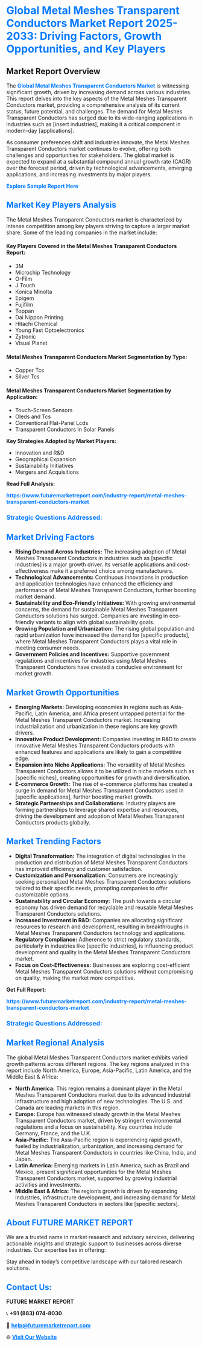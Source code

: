 <h1 style="color: #007BFF;">Global Metal Meshes Transparent Conductors Market Report 2025-2033: Driving Factors, Growth Opportunities, and Key Players</h1>

<section id="overview">
<h2>Market Report Overview</h2>
<p>The <a href="https://www.futuremarketreport.com/industry-report/metal-meshes-transparent-conductors-market" style="color: #007BFF; text-decoration: none;"><strong>Global Metal Meshes Transparent Conductors Market</strong></a> is witnessing significant growth, driven by increasing demand across various industries. This report delves into the key aspects of the Metal Meshes Transparent Conductors market, providing a comprehensive analysis of its current status, future potential, and challenges. The demand for Metal Meshes Transparent Conductors has surged due to its wide-ranging applications in industries such as [insert industries], making it a critical component in modern-day [applications].</p>
<p>As consumer preferences shift and industries innovate, the Metal Meshes Transparent Conductors market continues to evolve, offering both challenges and opportunities for stakeholders. The global market is expected to expand at a substantial compound annual growth rate (CAGR) over the forecast period, driven by technological advancements, emerging applications, and increasing investments by major players.</p>
</section>

<section id="overview">
<p><a href="https://www.futuremarketreport.com/request-sample/reportId=31413" style="color: #007BFF; text-decoration: none;"><strong>Explore Sample Report Here</strong></a></p>
</section>

<section id="key-players">
<h2 style="color: #007BFF;">Market Key Players Analysis</h2>
<p>The Metal Meshes Transparent Conductors market is characterized by intense competition among key players striving to capture a larger market share. Some of the leading companies in the market include:</p>
<h4>Key Players Covered in the Metal Meshes Transparent Conductors Report:</h4>
<ul><li>3M</li><li>Microchip Technology</li><li>O-Film</li><li>J Touch</li><li>Konica Minolta</li><li>Epigem</li><li>Fujifilm</li><li>Toppan</li><li>Dai Nippon Printing</li><li>Hitachi Chemical</li><li>Young Fast Optoelectronics</li><li>Zytronic</li><li>Visual Planet</li></ul>
<h4>Metal Meshes Transparent Conductors Market Segmentation by Type:</h4>
<ul><li>Copper Tcs</li><li>Silver Tcs</li></ul>

<h4>Metal Meshes Transparent Conductors Market Segmentation by Application:</h4>
<ul><li>Touch-Screen Sensors</li><li>Oleds and Tcs</li><li>Conventional Flat-Panel Lcds</li><li>Transparent Conductors In Solar Panels</li></ul>
<p><strong>Key Strategies Adopted by Market Players:</strong></p>
<ul>
<li>Innovation and R&D</li>
<li>Geographical Expansion</li>
<li>Sustainability Initiatives</li>
<li>Mergers and Acquisitions</li>
</ul>
</section>

<section>
<p><strong>Read Full Analysis: </strong></p><a href="https://www.futuremarketreport.com/industry-report/metal-meshes-transparent-conductors-market" style="color: #007BFF; text-decoration: none;"><strong>https://www.futuremarketreport.com/industry-report/metal-meshes-transparent-conductors-market</strong></a>
<h3 style="color: #007BFF;">Strategic Questions Addressed:</h3>
</section>

<section id="driving-factors">
<h2 style="color: #007BFF;">Market Driving Factors</h2>
<ul>
<li><strong>Rising Demand Across Industries:</strong> The increasing adoption of Metal Meshes Transparent Conductors in industries such as [specific industries] is a major growth driver. Its versatile applications and cost-effectiveness make it a preferred choice among manufacturers.</li>
<li><strong>Technological Advancements:</strong> Continuous innovations in production and application technologies have enhanced the efficiency and performance of Metal Meshes Transparent Conductors, further boosting market demand.</li>
<li><strong>Sustainability and Eco-Friendly Initiatives:</strong> With growing environmental concerns, the demand for sustainable Metal Meshes Transparent Conductors solutions has surged. Companies are investing in eco-friendly variants to align with global sustainability goals.</li>
<li><strong>Growing Population and Urbanization:</strong> The rising global population and rapid urbanization have increased the demand for [specific products], where Metal Meshes Transparent Conductors plays a vital role in meeting consumer needs.</li>
<li><strong>Government Policies and Incentives:</strong> Supportive government regulations and incentives for industries using Metal Meshes Transparent Conductors have created a conducive environment for market growth.</li>
</ul>
</section>

<section id="growth-opportunities">
<h2 style="color: #007BFF;">Market Growth Opportunities</h2>
<ul>
<li><strong>Emerging Markets:</strong> Developing economies in regions such as Asia-Pacific, Latin America, and Africa present untapped potential for the Metal Meshes Transparent Conductors market. Increasing industrialization and urbanization in these regions are key growth drivers.</li>
<li><strong>Innovative Product Development:</strong> Companies investing in R&D to create innovative Metal Meshes Transparent Conductors products with enhanced features and applications are likely to gain a competitive edge.</li>
<li><strong>Expansion into Niche Applications:</strong> The versatility of Metal Meshes Transparent Conductors allows it to be utilized in niche markets such as [specific niches], creating opportunities for growth and diversification.</li>
<li><strong>E-commerce Growth:</strong> The rise of e-commerce platforms has created a surge in demand for Metal Meshes Transparent Conductors used in [specific applications], further boosting market growth.</li>
<li><strong>Strategic Partnerships and Collaborations:</strong> Industry players are forming partnerships to leverage shared expertise and resources, driving the development and adoption of Metal Meshes Transparent Conductors products globally.</li>
</ul>
</section>

<section id="trending-factors">
<h2 style="color: #007BFF;">Market Trending Factors</h2>
<ul>
<li><strong>Digital Transformation:</strong> The integration of digital technologies in the production and distribution of Metal Meshes Transparent Conductors has improved efficiency and customer satisfaction.</li>
<li><strong>Customization and Personalization:</strong> Consumers are increasingly seeking personalized Metal Meshes Transparent Conductors solutions tailored to their specific needs, prompting companies to offer customizable options.</li>
<li><strong>Sustainability and Circular Economy:</strong> The push towards a circular economy has driven demand for recyclable and reusable Metal Meshes Transparent Conductors solutions.</li>
<li><strong>Increased Investment in R&D:</strong> Companies are allocating significant resources to research and development, resulting in breakthroughs in Metal Meshes Transparent Conductors technology and applications.</li>
<li><strong>Regulatory Compliance:</strong> Adherence to strict regulatory standards, particularly in industries like [specific industries], is influencing product development and quality in the Metal Meshes Transparent Conductors market.</li>
<li><strong>Focus on Cost-Effectiveness:</strong> Businesses are exploring cost-efficient Metal Meshes Transparent Conductors solutions without compromising on quality, making the market more competitive.</li>
</ul>
</section>

<section>
<p><strong>Get Full Report: </strong></p><a href="https://www.futuremarketreport.com/industry-report/metal-meshes-transparent-conductors-market" style="color: #007BFF; text-decoration: none;"><strong>https://www.futuremarketreport.com/industry-report/metal-meshes-transparent-conductors-market</strong></a>
<h3 style="color: #007BFF;">Strategic Questions Addressed:</h3>
</section>


<section id="regional-analysis">
<h2 style="color: #007BFF;">Market Regional Analysis</h2>
<p>The global Metal Meshes Transparent Conductors market exhibits varied growth patterns across different regions. The key regions analyzed in this report include North America, Europe, Asia-Pacific, Latin America, and the Middle East & Africa:</p>
<ul>
<li><strong>North America:</strong> This region remains a dominant player in the Metal Meshes Transparent Conductors market due to its advanced industrial infrastructure and high adoption of new technologies. The U.S. and Canada are leading markets in this region.</li>
<li><strong>Europe:</strong> Europe has witnessed steady growth in the Metal Meshes Transparent Conductors market, driven by stringent environmental regulations and a focus on sustainability. Key countries include Germany, France, and the U.K.</li>
<li><strong>Asia-Pacific:</strong> The Asia-Pacific region is experiencing rapid growth, fueled by industrialization, urbanization, and increasing demand for Metal Meshes Transparent Conductors in countries like China, India, and Japan.</li>
<li><strong>Latin America:</strong> Emerging markets in Latin America, such as Brazil and Mexico, present significant opportunities for the Metal Meshes Transparent Conductors market, supported by growing industrial activities and investments.</li>
<li><strong>Middle East & Africa:</strong> The region’s growth is driven by expanding industries, infrastructure development, and increasing demand for Metal Meshes Transparent Conductors in sectors like [specific sectors].</li>
</ul>
</section>

<footer>
<h2 style="color: #007BFF;">About FUTURE MARKET REPORT</h2>
<p>We are a trusted name in market research and advisory services, delivering actionable insights and strategic support to businesses across diverse industries. Our expertise lies in offering:</p>

<p>Stay ahead in today’s competitive landscape with our tailored research solutions.</p>

<h2 style="color: #007BFF;">Contact Us:</h2>
<p><strong>FUTURE MARKET REPORT</strong></p>
<p>📞 <strong>+91 (883) 074-8030</strong></p>
<p>📧 <strong><a href="mailto:help@futuremarketreport.com" style="color: #007BFF;">help@futuremarketreport.com</a></strong></p>
<p>🌐 <strong><a href="https://www.futuremarketreport.com/" style="color: #007BFF;">Visit Our Website</a></strong></p>
</footer>